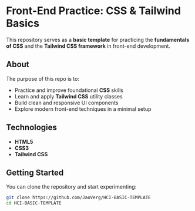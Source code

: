 # Front-End Practice: CSS & Tailwind Basics

This repository serves as a **basic template** for practicing the **fundamentals of CSS** and the **Tailwind CSS framework** in front-end development.

## About

The purpose of this repo is to:

- Practice and improve foundational **CSS** skills
- Learn and apply **Tailwind CSS** utility classes
- Build clean and responsive UI components
- Explore modern front-end techniques in a minimal setup

## Technologies

- **HTML5**
- **CSS3**
- **Tailwind CSS**

## Getting Started

You can clone the repository and start experimenting:

```bash
git clone https://github.com/JaoVerg/HCI-BASIC-TEMPLATE
cd HCI-BASIC-TEMPLATE
```
